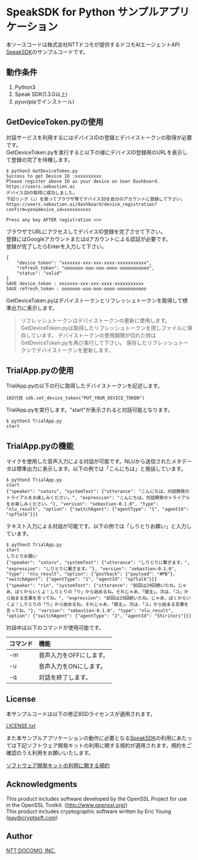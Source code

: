 # SpeakSDK for Python サンプルアプリケーション
本ソースコードは株式会社NTTドコモが提供するドコモAIエージェントAPI [SpeakSDK](https://github.com/docomoDeveloperSupport/speak-python-sdk)のサンプルコードです。


## 動作条件
1. Python3
1. Speak SDK(1.3.0以上)
1. pyuv(pipでインストール)

## GetDeviceToken.pyの使用
対話サービスを利用するにはデバイスIDの登録とデバイストークンの取得が必要です。  
GetDeviceToken.pyを実行すると以下の様にデバイスID登録用のURLを表示して登録の完了を待機します。

```
$ python3 GetDeviceToken.py
Success to get Device ID :xxxxxxxxxx
Please register above ID as your device on User Dashboard. https://users.sebastien.ai
デバイスIDの取得に成功しました。
下記リンク（↓）を使ってブラウザ等でデバイスIDを自分のアカウントに登録して下さい。
https://users.sebastien.ai/dashboard/device_registration?confirm=yes&device_id=xxxxxxxxxx

Press any key AFTER registration >>> 
```

ブラウザでURLにアクセスしてデバイスID登録を完了させて下さい。  
登録にはGoogleアカウントまたはdアカウントによる認証が必要です。  
登録が完了したらEnterを入力して下さい。

```
{
    "device_token": "xxxxxxx-xxx-xxx-xxxx-xxxxxxxxxxx", 
    "refresh_token": "ooooooo-ooo-ooo-oooo-ooooooooooo", 
    "status": "valid"
}
SAVE device_token : xxxxxxx-xxx-xxx-xxxx-xxxxxxxxxxx
SAVE refresh_token : ooooooo-ooo-ooo-oooo-ooooooooooo
```

GetDeviceToken.pyはデバイストークンとリフレッシュトークンを取得して標準出力に表示します。

> リフレッシュトークンはデバイストークンの更新に使用します。  
GetDeviceToken.pyは取得したリフレッシュトークンを隠しファイルに保存しています。
デバイストークンの使用期限が切れた時はGetDeviceToken.pyを再び実行して下さい。
保存したリフレッシュトークンでデバイストークンを更新します。

## TrialApp.pyの使用
TrialApp.pyの以下の行に取得したデバイストークンを記述します。

```
102行目 sdk.set_device_token("PUT_YOUR_DEVICE_TOKEN")

```
TrialApp.pyを実行します。"start"が表示されると対話可能となります。

```
$ python3 TrialApp.py 
start

```

## TrialApp.pyの機能
マイクを使用した音声入力による対話が可能です。NLUから送信されたメタデータは標準出力に表示します。以下の例では「こんにちは」と発話しています。

```
$ python3 TrialApp.py 
start
{"speaker": "satoru", "systemText": {"utterance": "こんにちは。対話開発のトライアルをお楽しみください。", "expression": "こんにちは。対話開発のトライアルをお楽しみください。"}, "version": "sebastien-0.1.0", "type": "nlu_result", "option": {"switchAgent": {"agentType": "1", "agentId": "spftalk"}}}
```

テキスト入力による対話が可能です。以下の例では「しりとりお願い」と入力しています。

```
$ python3 TrialApp.py 
start
しりとりお願い
{"speaker": "satoru", "systemText": {"utterance": "しりとりに繋ぎます。", "expression": "しりとりに繋ぎます。"}, "version": "sebastien-0.1.0", "type": "nlu_result", "option": {"postback": {"payload": "#PB"}, "switchAgent": {"agentType": "1", "agentId": "spftalk"}}}
{"speaker": "rin", "systemText": {"utterance": "前回は29回続いたね。じゃあ、ぼくからいくよ！しりとりの「り」から始めるね。それじゃあ、「領主」。次は、「ユ」から始まる言葉を言ってね。", "expression": "前回は29回続いたね。じゃあ、ぼくからいくよ！しりとりの「り」から始めるね。それじゃあ、「領主」。次は、「ユ」から始まる言葉を言ってね。"}, "version": "sebastien-0.1.0", "type": "nlu_result", "option": {"switchAgent": {"agentType": "2", "agentId": "Shiritori"}}}
```

対話中は以下のコマンドが使用可能です。

| コマンド | 機能 |
| :----- | :--- |
| -m | 音声入力をOFFにします。 | 
| -u | 音声入力をONにします。 | 
| -q | 対話を終了します。 | 

## License
本サンプルコードは以下の修正BSDライセンスが適用されます。

[LICENSE.txt](/LICENSE.txt)

また本サンプルアプリケーションの動作に必要となる[SpeakSDK](https://github.com/docomoDeveloperSupport/speak-python-sdk)の利用にあたっては下記ソフトウェア開発キットの利用に関する規約が適用されます。規約をご確認のうえ利用をお願いいたします。

[ソフトウェア開発キットの利用に関する規約](https://github.com/docomoDeveloperSupport/speak-python-sdk/blob/master/LICENSE.md)

## Acknowledgments
This product includes software developed by the OpenSSL Project for use in the OpenSSL Toolkit. (http://www.openssl.org/)  
This product includes cryptographic software written by Eric Young (eay@cryptsoft.com)

## Author
[NTT DOCOMO, INC.](https://docs.sebastien.ai/)




